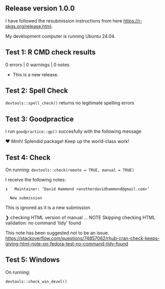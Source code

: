 ## Release version 1.0.0

I have followed the resubmission instructions from here <https://r-pkgs.org/release.html>.

My development computer is running Ubuntu 24.04.

## Test 1: R CMD check results

0 errors \| 0 warnings \| 0 notes

-   This is a new release.

## Test 2: Spell Check

`devtools::spell_check()` returns no legitimate spelling errors

## Test 3: Goodpractice

I run `goodpractice::gp()` succesfully with the following message

♥ Mmh! Splendid package! Keep up the world-class work!

## Test 4: Check

On running: `devtools::check(remote = TRUE, manual = TRUE)`

I receive the following notes:

```         
❯   Maintainer: ‘David Hammond <anotherdavidhammond@gmail.com>’
  
  New submission
```

This is ignored as it is a new submission.

❯ checking HTML version of manual ... NOTE Skipping checking HTML validation: no command 'tidy' found

This note has been suggested not to be an issue. <https://stackoverflow.com/questions/74857062/rhub-cran-check-keeps-giving-html-note-on-fedora-test-no-command-tidy-found>

## Test 5: Windows

On running:

`devtools::check_win_devel()`
